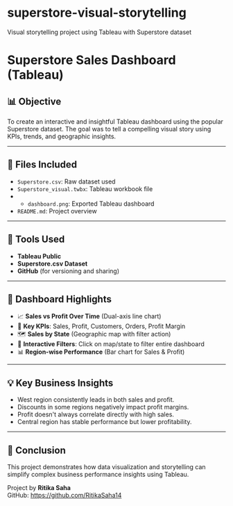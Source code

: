 # superstore-visual-storytelling
Visual storytelling project using Tableau with Superstore dataset
# Superstore Sales Dashboard (Tableau)

## 📊 Objective
To create an interactive and insightful Tableau dashboard using the popular Superstore dataset. The goal was to tell a compelling visual story using KPIs, trends, and geographic insights.

---

## 📁 Files Included
- `Superstore.csv`: Raw dataset used
- `Superstore_visual.twbx`: Tableau workbook file 
- - `dashboard.png`: Exported Tableau dashboard
- `README.md`: Project overview

---

## 🔧 Tools Used

- **Tableau Public**
- **Superstore.csv Dataset**
- **GitHub** (for versioning and sharing)

---

## 📌 Dashboard Highlights

- 📈 **Sales vs Profit Over Time** (Dual-axis line chart)
- 🧮 **Key KPIs**: Sales, Profit, Customers, Orders, Profit Margin
- 🗺️ **Sales by State** (Geographic map with filter action)
- 🔀 **Interactive Filters**: Click on map/state to filter entire dashboard
- 📊 **Region-wise Performance** (Bar chart for Sales & Profit)

---

## 💡 Key Business Insights

- West region consistently leads in both sales and profit.
- Discounts in some regions negatively impact profit margins.
- Profit doesn't always correlate directly with high sales.
- Central region has stable performance but lower profitability.

---

## 📌 Conclusion

This project demonstrates how data visualization and storytelling can simplify complex business performance insights using Tableau.



Project by **Ritika Saha**  
GitHub: https://github.com/RitikaSaha14 
